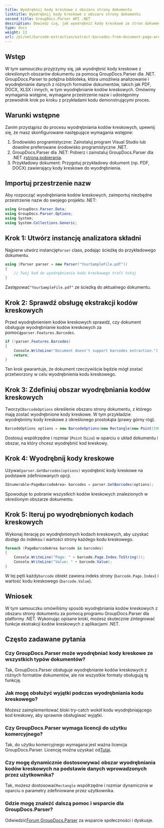 ```yaml
---
title: Wyodrębnij kody kreskowe z obszaru strony dokumentu
linktitle: Wyodrębnij kody kreskowe z obszaru strony dokumentu
second_title: GroupDocs.Parser API .NET
description: Dowiedz się, jak wyodrębnić kody kreskowe ze stron dokumentów za pomocą GroupDocs.Parser dla .NET. Zwiększ swoje możliwości przetwarzania dokumentów dzięki temu samouczkowi krok po kroku.
type: docs
weight: 13
url: /pl/net/barcode-extraction/extract-barcodes-from-document-page-area/
---
```

## Wstęp
W tym samouczku przyjrzymy się, jak wyodrębnić kody kreskowe z określonych obszarów dokumentu za pomocą GroupDocs.Parser dla .NET. GroupDocs.Parser to potężna biblioteka, która umożliwia analizowanie i wyodrębnianie danych z różnych formatów dokumentów, takich jak PDF, DOCX, XLSX i innych, w tym wyodrębnianie kodów kreskowych. Omówimy wymagania wstępne, wymagane przestrzenie nazw i udostępnimy przewodnik krok po kroku z przykładami kodu demonstrującymi proces.
## Warunki wstępne
Zanim przystąpisz do procesu wyodrębniania kodów kreskowych, upewnij się, że masz skonfigurowane następujące wymagania wstępne:
1. Środowisko programistyczne: Zainstaluj program Visual Studio lub dowolne preferowane środowisko programistyczne .NET.
2.  GroupDocs.Parser dla .NET: Pobierz i zainstaluj GroupDocs.Parser dla .NET z[strona pobierania](https://releases.groupdocs.com/parser/net/).
3. Przykładowy dokument: Przygotuj przykładowy dokument (np. PDF, DOCX) zawierający kody kreskowe do wyodrębnienia.

## Importuj przestrzenie nazw
Aby rozpocząć wyodrębnianie kodów kreskowych, zaimportuj niezbędne przestrzenie nazw do swojego projektu .NET:
```csharp
using GroupDocs.Parser.Data;
using GroupDocs.Parser.Options;
using System;
using System.Collections.Generic;
```
## Krok 1: Utwórz instancję analizatora składni
 Najpierw utwórz instancję`Parser` class, podając ścieżkę do przykładowego dokumentu.
```csharp
using (Parser parser = new Parser("YourSampleFile.pdf"))
{
    // Twój kod do wyodrębnienia kodu kreskowego trafi tutaj
}
```
 Zastępować`"YourSampleFile.pdf"` ze ścieżką do aktualnego dokumentu.
## Krok 2: Sprawdź obsługę ekstrakcji kodów kreskowych
 Przed wyodrębnieniem kodów kreskowych sprawdź, czy dokument obsługuje wyodrębnianie kodów kreskowych za pomocą`parser.Features.Barcodes`.
```csharp
if (!parser.Features.Barcodes)
{
    Console.WriteLine("Document doesn't support barcodes extraction.");
    return;
}
```
Ten krok gwarantuje, że dokument rzeczywiście będzie mógł zostać przetworzony w celu wyodrębnienia kodu kreskowego.
## Krok 3: Zdefiniuj obszar wyodrębniania kodów kreskowych
 Tworzyć`BarcodeOptions` określenie obszaru strony dokumentu, z którego mają zostać wyodrębnione kody kreskowe. W tym przykładzie wyodrębnimy kody kreskowe z określonego prostokąta (prawy górny róg).
```csharp
BarcodeOptions options = new BarcodeOptions(new Rectangle(new Point(590, 80), new Size(150, 150)));
```
Dostosuj współrzędne i rozmiar (`Point` I`Size`) w oparciu o układ dokumentu i obszar, na który chcesz wyodrębnić kod kreskowy.
## Krok 4: Wyodrębnij kody kreskowe
 Używać`parser.GetBarcodes(options)` wyodrębnić kody kreskowe na podstawie zdefiniowanych opcji.
```csharp
IEnumerable<PageBarcodeArea> barcodes = parser.GetBarcodes(options);
```
Spowoduje to pobranie wszystkich kodów kreskowych znalezionych w określonym obszarze dokumentu.
## Krok 5: Iteruj po wyodrębnionych kodach kreskowych
Wykonaj iterację po wyodrębnionych kodach kreskowych, aby uzyskać dostęp do indeksu i wartości strony każdego kodu kreskowego.
```csharp
foreach (PageBarcodeArea barcode in barcodes)
{
    Console.WriteLine("Page: " + barcode.Page.Index.ToString());
    Console.WriteLine("Value: " + barcode.Value);
}
```
 W tej pętli każdy`barcode` obiekt zawiera indeks strony (`barcode.Page.Index`) i wartość kodu kreskowego (`barcode.Value`).

## Wniosek
W tym samouczku omówiliśmy sposób wyodrębniania kodów kreskowych z obszaru strony dokumentu za pomocą programu GroupDocs.Parser dla platformy .NET. Wykonując opisane kroki, możesz skutecznie zintegrować funkcje ekstrakcji kodów kreskowych z aplikacjami .NET.

## Często zadawane pytania
### Czy GroupDocs.Parser może wyodrębniać kody kreskowe ze wszystkich typów dokumentów?
Tak, GroupDocs.Parser obsługuje wyodrębnianie kodów kreskowych z różnych formatów dokumentów, ale nie wszystkie formaty obsługują tę funkcję.
### Jak mogę obsłużyć wyjątki podczas wyodrębniania kodu kreskowego?
Możesz zaimplementować bloki try-catch wokół kodu wyodrębniającego kod kreskowy, aby sprawnie obsługiwać wyjątki.
### Czy GroupDocs.Parser wymaga licencji do użytku komercyjnego?
Tak, do użytku komercyjnego wymagana jest ważna licencja GroupDocs.Parser. Licencję można uzyskać od[Tutaj](https://purchase.groupdocs.com/buy).
### Czy mogę dynamicznie dostosowywać obszar wyodrębniania kodów kreskowych na podstawie danych wprowadzonych przez użytkownika?
 Tak, możesz dostosować`Rectangle` współrzędne i rozmiar dynamicznie w oparciu o parametry zdefiniowane przez użytkownika.
### Gdzie mogę znaleźć dalszą pomoc i wsparcie dla GroupDocs.Parser?
 Odwiedzić[Forum GroupDocs.Parser](https://forum.groupdocs.com/c/parser/17) za wsparcie społeczności i dyskusje.